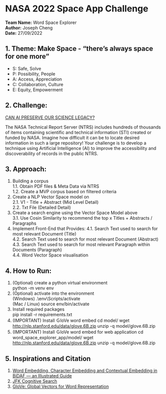 # NASA 2022 Space App Challenge 

**Team Name:** Word Space Explorer  
**Author:** Joseph Cheng  
**Date:** 27/09/2022  

## 1. Theme: **Make Space - “there’s always space for one more”**
- S: Safe, Solve
- P: Possibility, People
- A: Access, Appreciation
- C: Collaboration, Culture
- E: Equity, Empowerment

## 2. Challenge:  
[CAN AI PRESERVE OUR SCIENCE LEGACY?](https://2022.spaceappschallenge.org/challenges/2022-challenges/science-legacy/details )

The NASA Technical Report Server (NTRS) includes hundreds of thousands of items containing scientific and technical information (STI) created or funded by NASA. Imagine how difficult it can be to locate desired information in such a large repository! Your challenge is to develop a technique using Artificial Intelligence (AI) to improve the accessibility and discoverability of records in the public NTRS.


## 3. Approach:

1. Building a corpus  
  1.1. Obtain PDF files & Meta Data via NTRS  
  1.2. Create a MVP corpus based on filtered criteria
2. Create a NLP Vector Space model on  
    2.1. V1 - Title + Abstract (Mid Level Detail)  
    2.2. Txt File (Detailed Detail)  
3. Create a search engine using the Vector Space Model above  
    3.1. Use Cosin Similarity to recommend the top x Titles + Abstracts / Paragraphs
4. Implement Front-End that Provides:
    4.1. Search Text used to search for most relevant Document (Title)  
    4.2. Search Text used to search for most relevant Document (Abstract)  
    4.3. Search Text used to search for most relevant Paragraph within Documents (Paragraph)  
    4.4. Word Vector Space visualisation


## 4. How to Run:
1. (Optional) create a python virtual environment  
    python -m venv env
2. (Optional) activate into the environment  
    (Windows) .\env\Scripts/activate  
    (Mac / Linux) source env/bin/activate
3. Install required packages  
    pip install -r requirements.txt
4. (IMPORTANT) Install ＧloVe word embed
    cd model/
    wget http://nlp.stanford.edu/data/glove.6B.zip
    unzip -q model/glove.6B.zip
5. (IMPORTANT) Install ＧloVe word embed for web application
    cd word_space_explorer_app/model/
    wget http://nlp.stanford.edu/data/glove.6B.zip
    unzip -q model/glove.6B.zip


## 5. Inspirations and Citation
1. [Word Embedding, Character Embedding and Contextual Embedding in BiDAF — an Illustrated Guide](https://towardsdatascience.com/the-definitive-guide-to-bidaf-part-2-word-embedding-character-embedding-and-contextual-c151fc4f05bb#:~:text=Character%20level%20embedding%20uses%20one,a%20word%2C%20character%20by%20character.)
2. [JFK Cognitive Search](https://jfk-demo-2019.azurewebsites.net/#/search?term=oswald)
3. [GloVe: Global Vectors for Word Representation](https://nlp.stanford.edu/projects/glove/)